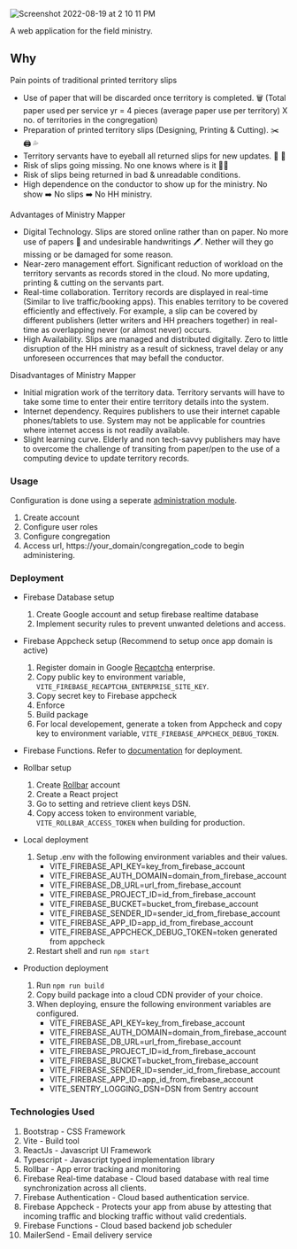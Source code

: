 ![Screenshot 2022-08-19 at 2 10 11 PM](https://user-images.githubusercontent.com/40650158/185554709-ce94a04e-2a34-43a9-b7de-09aa7f437139.png)

A web application for the field ministry.

## Why

Pain points of traditional printed territory slips

- Use of paper that will be discarded once territory is completed. 🗑️ (Total paper used per service yr = 4 pieces (average paper use per territory) X no. of territories in the congregation)
- Preparation of printed territory slips (Designing, Printing & Cutting). ✂️ 🖨️ 💦
- Territory servants have to eyeball all returned slips for new updates. 📝 👀
- Risk of slips going missing. No one knows where is it 🤷‍♂️
- Risk of slips being returned in bad & unreadable conditions.
- High dependence on the conductor to show up for the ministry. No show ➡️ No slips ➡️ No HH ministry.

Advantages of Ministry Mapper

- Digital Technology. Slips are stored online rather than on paper. No more use of papers 🌳 and undesirable handwritings 🖊️. Nether will they go missing or be damaged for some reason.
- Near-zero management effort. Significant reduction of workload on the territory servants as records stored in the cloud. No more updating, printing & cutting on the servants part.
- Real-time collaboration. Territory records are displayed in real-time (Similar to live traffic/booking apps). This enables territory to be covered efficiently and effectively. For example, a slip can be covered by different publishers (letter writers and HH preachers together) in real-time as overlapping never (or almost never) occurs.
- High Availability. Slips are managed and distributed digitally. Zero to little disruption of the HH ministry as a result of sickness, travel delay or any unforeseen occurrences that may befall the conductor.

Disadvantages of Ministry Mapper

- Initial migration work of the territory data. Territory servants will have to take some time to enter their entire territory details into the system.
- Internet dependency. Requires publishers to use their internet capable phones/tablets to use. System may not be applicable for countries where internet access is not readily available.
- Slight learning curve. Elderly and non tech-savvy publishers may have to overcome the challenge of transiting from paper/pen to the use of a computing device to update territory records.

### Usage

Configuration is done using a seperate [administration module](https://github.com/rimorin/ministry-mapper-admin).

1. Create account
2. Configure user roles
3. Configure congregation
4. Access url, https://your_domain/congregation_code to begin administering.

### Deployment

- Firebase Database setup

  1. Create Google account and setup firebase realtime database
  2. Implement security rules to prevent unwanted deletions and access.

- Firebase Appcheck setup (Recommend to setup once app domain is active)

  1. Register domain in Google [Recaptcha](https://www.google.com/recaptcha/about/) enterprise.
  2. Copy public key to environment variable, `VITE_FIREBASE_RECAPTCHA_ENTERPRISE_SITE_KEY`.
  3. Copy secret key to Firebase appcheck
  4. Enforce
  5. Build package
  6. For local developement, generate a token from Appcheck and copy key to environment variable, `VITE_FIREBASE_APPCHECK_DEBUG_TOKEN`.

- Firebase Functions. Refer to [documentation](https://github.com/rimorin/ministry-mapper-cron) for deployment.

- Rollbar setup

  1. Create [Rollbar](https://rollbar.com/) account
  2. Create a React project
  3. Go to setting and retrieve client keys DSN.
  4. Copy access token to environment variable, `VITE_ROLLBAR_ACCESS_TOKEN` when building for production.

- Local deployment
  1. Setup .env with the following environment variables and their values.
     - VITE_FIREBASE_API_KEY=key_from_firebase_account
     - VITE_FIREBASE_AUTH_DOMAIN=domain_from_firebase_account
     - VITE_FIREBASE_DB_URL=url_from_firebase_account
     - VITE_FIREBASE_PROJECT_ID=id_from_firebase_account
     - VITE_FIREBASE_BUCKET=bucket_from_firebase_account
     - VITE_FIREBASE_SENDER_ID=sender_id_from_firebase_account
     - VITE_FIREBASE_APP_ID=app_id_from_firebase_account
     - VITE_FIREBASE_APPCHECK_DEBUG_TOKEN=token generated from appcheck
  2. Restart shell and run `npm start`
- Production deployment
  1. Run `npm run build`
  2. Copy build package into a cloud CDN provider of your choice.
  3. When deploying, ensure the following environment variables are configured.
     - VITE_FIREBASE_API_KEY=key_from_firebase_account
     - VITE_FIREBASE_AUTH_DOMAIN=domain_from_firebase_account
     - VITE_FIREBASE_DB_URL=url_from_firebase_account
     - VITE_FIREBASE_PROJECT_ID=id_from_firebase_account
     - VITE_FIREBASE_BUCKET=bucket_from_firebase_account
     - VITE_FIREBASE_SENDER_ID=sender_id_from_firebase_account
     - VITE_FIREBASE_APP_ID=app_id_from_firebase_account
     - VITE_SENTRY_LOGGING_DSN=DSN from Sentry account

### Technologies Used

1. Bootstrap - CSS Framework
2. Vite - Build tool
3. ReactJs - Javascript UI Framework
4. Typescript - Javascript typed implementation library
5. Rollbar - App error tracking and monitoring
6. Firebase Real-time database - Cloud based database with real time synchronization across all clients.
7. Firebase Authentication - Cloud based authentication service.
8. Firebase Appcheck - Protects your app from abuse by attesting that incoming traffic and blocking traffic without valid credentials.
9. Firebase Functions - Cloud based backend job scheduler
10. MailerSend - Email delivery service

